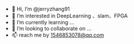 - 👋 Hi, I’m @jerryzhang91
- 👀 I’m interested in DeepLearning 、slam、FPGA
- 🌱 I’m currently learning ...
- 💞️ I’m looking to collaborate on ...
- 📫 reach me by 1546853078@qq.com

<!---
jerryzhang91/jerryzhang91 is a ✨ special ✨ repository because its `README.md` (this file) appears on your GitHub profile.
You can click the Preview link to take a look at your changes.
--->
